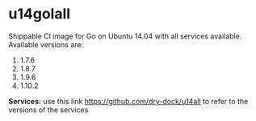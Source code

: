 u14golall
=============

Shippable CI image for Go on Ubuntu 14.04 with all services available. Available versions are:

1. 1.7.6
2. 1.8.7
3. 1.9.6
4. 1.10.2

**Services:**
use this link https://github.com/dry-dock/u14all to refer to the versions of the services

